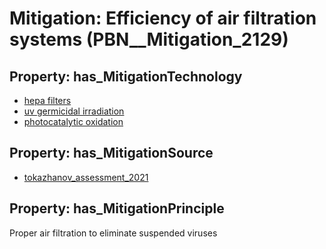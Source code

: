 # Mitigation: __Efficiency of air filtration systems__ (PBN__Mitigation_2129)

## Property: has_MitigationTechnology

* [hepa filters](../Technology/PBN__Technology_674)
* [uv germicidal irradiation](../Technology/PBN__Technology_225)
* [photocatalytic oxidation](../Technology/PBN__Technology_1744)

## Property: has_MitigationSource

* [tokazhanov_assessment_2021](../Article/PBN__Article_51)

## Property: has_MitigationPrinciple

Proper air filtration to eliminate suspended viruses

